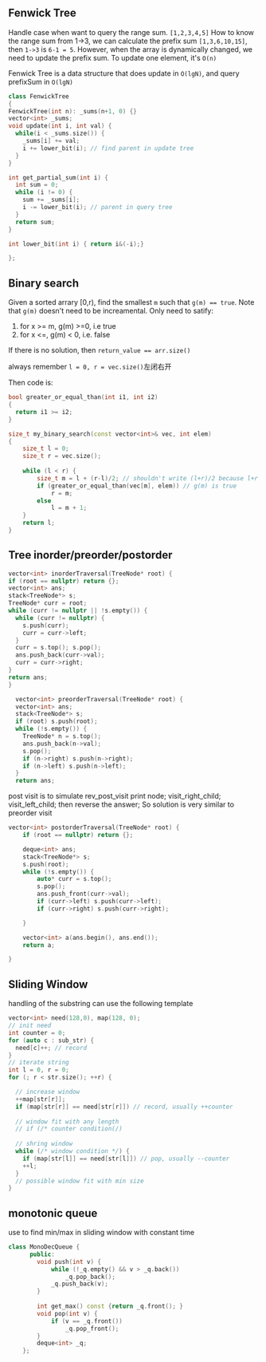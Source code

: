 ## Fenwick Tree

Handle case when want to query the range sum.
`[1,2,3,4,5]`
How to know the range sum from 1->3, we can calculate the prefix sum `[1,3,6,10,15]`, then `1->3` is `6-1 = 5`.
However, when the array is dynamically changed, we need to update the prefix sum. To update one element, it's `O(n)`

Fenwick Tree is a data structure that does update in `O(lgN)`, and query prefixSum in `O(lgN)`

```c++
class FenwickTree
{
FenwickTree(int n): _sums(n+1, 0) {}
vector<int> _sums;
void update(int i, int val) {
  while(i < _sums.size()) {
    _sums[i] += val;
    i += lower_bit(i); // find parent in update tree
  }
}

int get_partial_sum(int i) {
  int sum = 0;
  while (i != 0) {
    sum += _sums[i];
    i -= lower_bit(i); // parent in query tree
  }
  return sum;
}

int lower_bit(int i) { return i&(-i);}

};
```
## Binary search
Given a sorted arrary [0,r), find the smallest `m` such that `g(m) == true`. Note that `g(m)` doesn't need to be increamental.
Only need to satify:
1. for x >= m, g(m) >=0, i.e true
2. for x <=, g(m) < 0, i.e. false

If there is no solution, then `return_value == arr.size()`

always remember `l = 0, r = vec.size()`左闭右开

Then code is:

```cpp
bool greater_or_equal_than(int i1, int i2)
{
  return i1 >= i2;
}

size_t my_binary_search(const vector<int>& vec, int elem)
{
    size_t l = 0;
    size_t r = vec.size();
    
    while (l < r) {
        size_t m = l + (r-l)/2; // shouldn't write (l+r)/2 because l+r can overflow!!!!
        if (greater_or_equal_than(vec[m], elem)) // g(m) is true
            r = m;
        else
            l = m + 1;
    }
    return l;
}
```

## Tree inorder/preorder/postorder

```c++
vector<int> inorderTraversal(TreeNode* root) {
if (root == nullptr) return {};
vector<int> ans;
stack<TreeNode*> s;
TreeNode* curr = root;
while (curr != nullptr || !s.empty()) {
  while (curr != nullptr) {
    s.push(curr);
    curr = curr->left;
  }
  curr = s.top(); s.pop();
  ans.push_back(curr->val);
  curr = curr->right;
}    
return ans;
}
```

```c++
  vector<int> preorderTraversal(TreeNode* root) {
  vector<int> ans;
  stack<TreeNode*> s;
  if (root) s.push(root);
  while (!s.empty()) {
    TreeNode* n = s.top();
    ans.push_back(n->val);
    s.pop();
    if (n->right) s.push(n->right);
    if (n->left) s.push(n->left);            
  }
  return ans;
```
  
post visit is to simulate rev_post_visit
print node; visit_right_child; visit_left_child;
then reverse the answer;
So solution is very similar to preorder visit
```c++
vector<int> postorderTraversal(TreeNode* root) {
    if (root == nullptr) return {};

    deque<int> ans;
    stack<TreeNode*> s;
    s.push(root);
    while (!s.empty()) {
        auto* curr = s.top();
        s.pop();
        ans.push_front(curr->val);
        if (curr->left) s.push(curr->left);
        if (curr->right) s.push(curr->right);

    }

    vector<int> a(ans.begin(), ans.end());
    return a;

}
```

## Sliding Window

handling of the substring can use the following template
```c++
vector<int> need(128,0), map(128, 0);
// init need
int counter = 0;
for (auto c : sub_str) {
  need[c]++; // record 
}
// iterate string
int l = 0, r = 0;
for (; r < str.size(); ++r) {

  // increase window
  ++map[str[r]];
  if (map[str[r]] == need[str[r]]) // record, usually ++counter
  
  // window fit with any length
  // if (/* counter condition(/) 
  
  // shring window
  while (/* window condition */) {
    if (map[str[l]] == need[str[l]]) // pop, usually --counter
    ++l;
  }
  // possible window fit with min size
}

```

## monotonic queue
use to find min/max in sliding window with constant time

```c++
class MonoDecQueue {
      public:
        void push(int v) {
            while (!_q.empty() && v > _q.back()) 
                _q.pop_back();  
            _q.push_back(v);
        }
        
        int get_max() const {return _q.front(); }
        void pop(int v) {
            if (v == _q.front())
                _q.pop_front();
        }
        deque<int> _q;
    };
```

    
